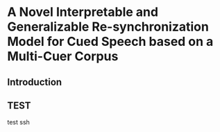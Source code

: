 # A Novel Interpretable and Generalizable Re-synchronization Model for Cued Speech based on a Multi-Cuer Corpus


## Introduction


## TEST
test ssh
